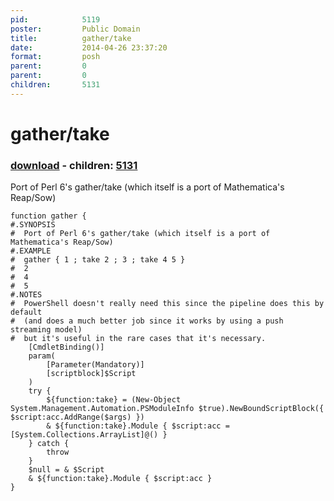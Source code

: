 ```yaml
---
pid:            5119
poster:         Public Domain
title:          gather/take
date:           2014-04-26 23:37:20
format:         posh
parent:         0
parent:         0
children:       5131
---
```


# gather/take

### [download](5119.ps1) - children: [5131](5131.md)

Port of Perl 6's gather/take (which itself is a port of Mathematica's Reap/Sow)

```posh
function gather {
#.SYNOPSIS
#  Port of Perl 6's gather/take (which itself is a port of Mathematica's Reap/Sow)
#.EXAMPLE
#  gather { 1 ; take 2 ; 3 ; take 4 5 }
#  2
#  4
#  5
#.NOTES
#  PowerShell doesn't really need this since the pipeline does this by default
#  (and does a much better job since it works by using a push streaming model)
#  but it's useful in the rare cases that it's necessary.
	[CmdletBinding()]
	param(
		[Parameter(Mandatory)]
		[scriptblock]$Script
	)
	try {
		${function:take} = (New-Object System.Management.Automation.PSModuleInfo $true).NewBoundScriptBlock({ $script:acc.AddRange($args) })
		& ${function:take}.Module { $script:acc = [System.Collections.ArrayList]@() }
	} catch {
		throw
	}
	$null = & $Script
	& ${function:take}.Module { $script:acc }
}
```
